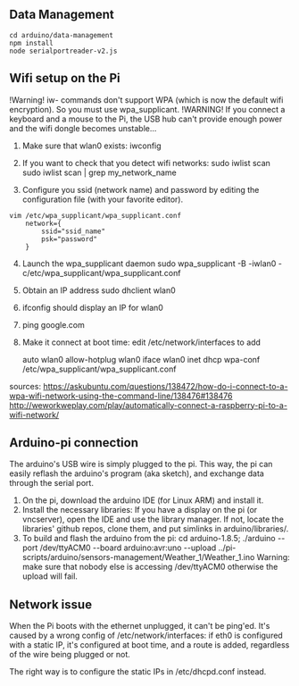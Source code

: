 ## Data Management

```
cd arduino/data-management
npm install
node serialportreader-v2.js
```

Wifi setup on the Pi
--------------------
!Warning! iw- commands don't support WPA (which is now the default wifi
encryption). So you must use wpa_supplicant.
!WARNING! If you connect a keyboard and a mouse to the Pi, the USB hub can't
provide enough power and the wifi dongle becomes unstable...


1. Make sure that wlan0 exists:
	iwconfig

2. If you want to check that you detect wifi networks:
	sudo iwlist scan
	sudo iwlist scan | grep my_network_name

3. Configure you ssid (network name) and password by editing the configuration
   file (with your favorite editor).
```
vim /etc/wpa_supplicant/wpa_supplicant.conf
	network={
	    ssid="ssid_name"
	    psk="password"
	}
```

4. Launch the wpa_supplicant daemon
	sudo wpa_supplicant -B -iwlan0 -c/etc/wpa_supplicant/wpa_supplicant.conf


5. Obtain an IP address
	sudo dhclient wlan0

6. ifconfig should display an IP for wlan0

7. ping google.com

8. Make it connect at boot time: edit /etc/network/interfaces to add

	auto wlan0
	allow-hotplug wlan0
	iface wlan0 inet dhcp
	wpa-conf /etc/wpa_supplicant/wpa_supplicant.conf


sources:
https://askubuntu.com/questions/138472/how-do-i-connect-to-a-wpa-wifi-network-using-the-command-line/138476#138476
http://weworkweplay.com/play/automatically-connect-a-raspberry-pi-to-a-wifi-network/


Arduino-pi connection
---------------------
The arduino's USB wire is simply plugged to the pi.
This way, the pi can easily reflash the arduino's program (aka sketch),
and exchange data through the serial port.

1. On the pi, download the arduino IDE (for Linux ARM) and install it.
2. Install the necessary libraries:
If you have a display on the pi (or vncserver), open the IDE and use the library manager.
If not, locate the libraries' github repos, clone them, and put simlinks in arduino/libraries/.
3. To build and flash the arduino from the pi:
cd arduino-1.8.5; ./arduino --port /dev/ttyACM0 --board  arduino:avr:uno --upload ../pi-scripts/arduino/sensors-management/Weather_1/Weather_1.ino
Warning: make sure that nobody else is accessing /dev/ttyACM0 otherwise the upload will fail.

Network issue
-------------

When the Pi boots with the ethernet unplugged, it can't be ping'ed.
It's caused by a wrong config of /etc/network/interfaces: if eth0 is
configured with a static IP, it's configured at boot time, and a route
is added, regardless of the wire being plugged or not.

The right way is to configure the static IPs in /etc/dhcpd.conf instead.
